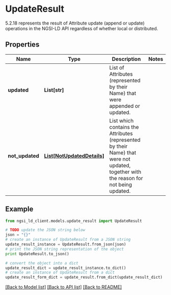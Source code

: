 # UpdateResult

5.2.18 represents the result of Attribute update (append or update) operations in the NGSI-LD API regardless of whether local or distributed. 

## Properties
Name | Type | Description | Notes
------------ | ------------- | ------------- | -------------
**updated** | **List[str]** | List of Attributes (represented by their Name) that were appended or updated.  | 
**not_updated** | [**List[NotUpdatedDetails]**](NotUpdatedDetails.md) | List which contains the Attributes (represented by their Name) that were not updated, together with the reason for not being updated.  | 

## Example

```python
from ngsi_ld_client.models.update_result import UpdateResult

# TODO update the JSON string below
json = "{}"
# create an instance of UpdateResult from a JSON string
update_result_instance = UpdateResult.from_json(json)
# print the JSON string representation of the object
print UpdateResult.to_json()

# convert the object into a dict
update_result_dict = update_result_instance.to_dict()
# create an instance of UpdateResult from a dict
update_result_form_dict = update_result.from_dict(update_result_dict)
```
[[Back to Model list]](../README.md#documentation-for-models) [[Back to API list]](../README.md#documentation-for-api-endpoints) [[Back to README]](../README.md)


